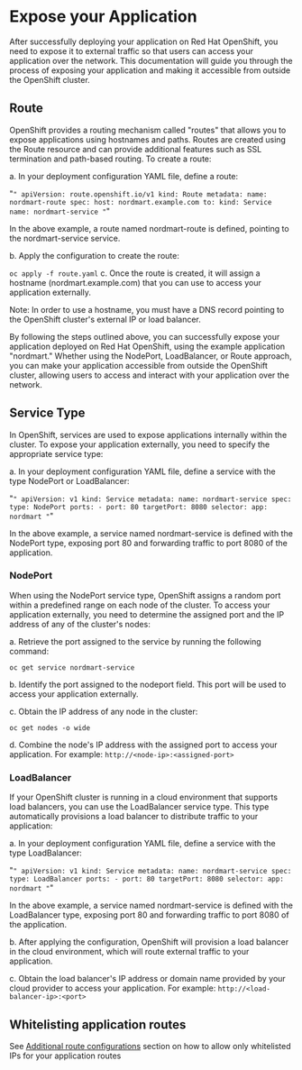 # Expose your Application

After successfully deploying your application on Red Hat OpenShift, you need to expose it to external traffic so that users can access your application over the network. This documentation will guide you through the process of exposing your application and making it accessible from outside the OpenShift cluster.

## Route

OpenShift provides a routing mechanism called "routes" that allows you to expose applications using hostnames and paths. Routes are created using the Route resource and can provide additional features such as SSL termination and path-based routing. To create a route:

a. In your deployment configuration YAML file, define a route:

"```"
apiVersion: route.openshift.io/v1
kind: Route
metadata:
  name: nordmart-route
spec:
  host: nordmart.example.com
  to:
    kind: Service
    name: nordmart-service
"```"

In the above example, a route named nordmart-route is defined, pointing to the nordmart-service service.

b. Apply the configuration to create the route:

`oc apply -f route.yaml`
c. Once the route is created, it will assign a hostname (nordmart.example.com) that you can use to access your application externally.

Note: In order to use a hostname, you must have a DNS record pointing to the OpenShift cluster's external IP or load balancer.

By following the steps outlined above, you can successfully expose your application deployed on Red Hat OpenShift, using the example application "nordmart." Whether using the NodePort, LoadBalancer, or Route approach, you can make your application accessible from outside the OpenShift cluster, allowing users to access and interact with your application over the network.

## Service Type

In OpenShift, services are used to expose applications internally within the cluster. To expose your application externally, you need to specify the appropriate service type:

a. In your deployment configuration YAML file, define a service with the type NodePort or LoadBalancer:

"```"
apiVersion: v1
kind: Service
metadata:
  name: nordmart-service
spec:
  type: NodePort
  ports:
    - port: 80
      targetPort: 8080
  selector:
    app: nordmart
"```"

In the above example, a service named nordmart-service is defined with the NodePort type, exposing port 80 and forwarding traffic to port 8080 of the application.

### NodePort

When using the NodePort service type, OpenShift assigns a random port within a predefined range on each node of the cluster. To access your application externally, you need to determine the assigned port and the IP address of any of the cluster's nodes:

a. Retrieve the port assigned to the service by running the following command:

`oc get service nordmart-service`

b. Identify the port assigned to the nodeport field. This port will be used to access your application externally.

c. Obtain the IP address of any node in the cluster:

`oc get nodes -o wide`

d. Combine the node's IP address with the assigned port to access your application. For example: `http://<node-ip>:<assigned-port>`

### LoadBalancer

If your OpenShift cluster is running in a cloud environment that supports load balancers, you can use the LoadBalancer service type. This type automatically provisions a load balancer to distribute traffic to your application:

a. In your deployment configuration YAML file, define a service with the type LoadBalancer:

"```"
apiVersion: v1
kind: Service
metadata:
  name: nordmart-service
spec:
  type: LoadBalancer
  ports:
    - port: 80
      targetPort: 8080
  selector:
    app: nordmart
"```"

In the above example, a service named nordmart-service is defined with the LoadBalancer type, exposing port 80 and forwarding traffic to port 8080 of the application.

b. After applying the configuration, OpenShift will provision a load balancer in the cloud environment, which will route external traffic to your application.

c. Obtain the load balancer's IP address or domain name provided by your cloud provider to access your application. For example: `http://<load-balancer-ip>:<port>`

## Whitelisting application routes

See [Additional route configurations](../for-administrators/secure-your-cluster/secure-routes.md#additional-route-configuration) section on how to allow only whitelisted IPs for your application routes
